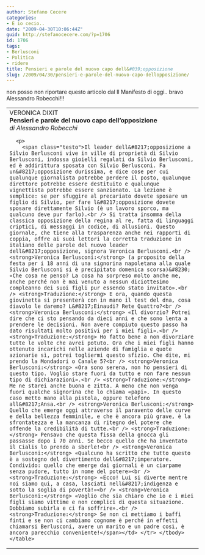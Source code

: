 ```yaml
---
author: Stefano Cecere
categories:
- E io cecio..
date: "2009-04-30T10:06:44Z"
guid: http://stefanocecere.com/?p=1706
id: 1706
tags:
- Berlusconi
- Politica
- ridere
title: Pensieri e parole del nuovo capo dell&#039;opposizione
slug: /2009/04/30/pensieri-e-parole-del-nuovo-capo-dellopposizione/
---
```


non posso non riportare questo articolo dal Il Manifesto di oggi.. bravo Alessandro Robecchi!!!

<table border="0" cellspacing="0" cellpadding="0" width="90%">
  <tr>
    <td>
      <span class="occhiello">VERONICA DIXIT</span><br /> <span class="titolo"><strong>Pensieri e parole del nuovo capo dell&#8217;opposizione</strong></span><br /> <span class="firma"><em>di Alessandro Robecchi</em></span></p> 
      
      <p>
        <span class="testo">Il leader dell&#8217;opposizione a Silvio Berlusconi vive in ville di proprietà di Silvio Berlusconi, indossa gioielli regalati da Silvio Berlusconi, ed è addirittura sposata con Silvio Berlusconi. Fa un&#8217;opposizione durissima, e dice cose per cui qualunque giornalista potrebbe perdere il posto, qualunque direttore potrebbe essere destituito e qualunque vignettista potrebbe essere sanzionato. La lezione è semplice: se per sfuggire al precariato dovete sposare un figlio di Silvio, per fare l&#8217;opposizione dovete sposare direttamente Silvio (è un lavoro sporco, ma qualcuno deve pur farlo).<br /> Si tratta insomma della classica opposizione della regina al re, fatta di linguaggi criptici, di messaggi in codice, di allusioni. Questo giornale, che tiene alla trasparenza anche nei rapporti di coppia, offre ai suoi lettori la corretta traduzione in italiano delle parole del nuovo leader dell&#8217;opposizione, signora Veronica Berlusconi.<br /> <strong>Veronica Berlusconi:</strong> (a proposito della festa per i 18 anni di una signorina napoletana alla quale Silvio Berlusconi si è precipitato domenica scorsa)&#8230; «Che cosa ne penso? La cosa ha sorpreso molto anche me, anche perché non è mai venuto a nessun diciottesimo compleanno dei suoi figli pur essendo stato invitato».<br /> <strong>Traduzione:</strong> E ora, quando questa giovinetta si presenterà con in mano il test del dna, cosa diavolo le daremo? L&#8217;Einaudi? Rete Quattro?<br /> <strong>Veronica Berlusconi:</strong> «Il divorzio? Potrei dire che ci sto pensando da dieci anni e che sono lenta a prendere le decisioni. Non avere compiuto questo passo ha dato risultati molto positivi per i miei figli».<br /> <strong>Traduzione:</strong> Ho fatto bene a non divorziare tutte le volte che avrei potuto. Ora che i miei figli hanno ottenuto incarichi nelle aziende di famiglia e quote azionarie sì, potrei togliermi questo sfizio. Che dite, mi prendo la Mondadori o Canale 5?<br /> <strong>Veronica Berlusconi:</strong> «Ora sono serena, non ho pensieri di questo tipo. Voglio stare fuori da tutto e non fare nessun tipo di dichiarazioni».<br /> <strong>Traduzione:</strong> Me ne starei anche buona e zitta. A meno che non venga fuori qualche signorina che lo chiama «papi». In questo caso metto mano alla pistola, oppure telefono all&#8217;Ansa.<br /> <strong>Veronica Berlusconi:</strong> Quello che emerge oggi attraverso il paravento delle curve e della bellezza femminile, e che è ancora più grave, è la sfrontatezza e la mancanza di ritegno del potere che offende la credibilità di tutte.<br /> <strong>Traduzione:</strong> Pensavo che questa fissa della gnocca gli passasse dopo i 70 anni. Se becco quello che ha inventato il Cialis lo prendo a sberle!<br /> <strong>Veronica Berlusconi:</strong> «Qualcuno ha scritto che tutto questo è a sostegno del divertimento dell&#8217;imperatore. Condivido: quello che emerge dai giornali è un ciarpame senza pudore, tutto in nome del potere»<br /> <strong>Traduzione:</strong> «Ecco! Lui si diverte mentre noi siamo qui, a casa, lasciati nell&#8217;indigenza e sotto la soglia di povertà!»<br /> <strong>Veronica Berlusconi:</strong> «Voglio che sia chiaro che io e i miei figli siamo vittime e non complici di questa situazione. Dobbiamo subirla e ci fa soffrire».<br /> <strong>Traduzione:</strong> Se non ci mettiamo i baffi finti e se non ci cambiamo cognome è perché in effetti chiamarsi Berlusconi, avere un marito e un padre così, è ancora parecchio conveniente!</span></td> </tr> </tbody> </table>